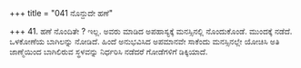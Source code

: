 +++
title = "041 ನೊನ್ದುದೇ ಹಣೆ"

+++
41. ಹಣೆ ನೊಂದಿತೇ ? ಇಲ್ಲ. ಅವರು ಮಾಡಿದ ಅಪಹಾಸ್ಯಕ್ಕೆ ಮನಸ್ಸಿನಲ್ಲಿ ನೊಂದುಕೊಂಡೆ. ಮುಂದಕ್ಕೆ ನಡೆದೆ. ಒಳಕೋಣೆಯ ಬಾಗಿಲನ್ನು ನೋಡಿದೆ. ಹಿಂದೆ ಅನುಭವಿಸಿದ ಅಪಮಾನವೇ ಸಾಕೆಂದು ಮನಸ್ಸಿನಲ್ಲೇ ಯೋಚಿಸಿ ಅತಿ ಜಾಣ್ಮೆಯಿಂದ ಬಾಗಿಲಿರುವ ಸ್ಥಳವನ್ನು ನಿರ್ಧರಿಸಿ ನಡೆದರೆ ಗೋಡೆಗಳಿಗೆ ಡಿಕ್ಕಿಯಾದೆ.